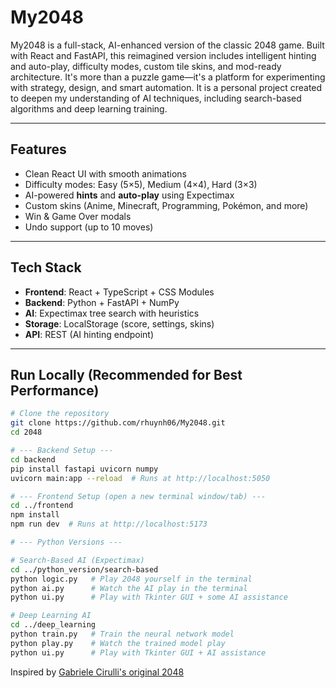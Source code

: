# My2048

My2048 is a full-stack, AI-enhanced version of the classic 2048 game. Built with React and FastAPI, this reimagined version includes intelligent hinting and auto-play, difficulty modes, custom tile skins, and mod-ready architecture. It's more than a puzzle game—it's a platform for experimenting with strategy, design, and smart automation. It is a personal project created to deepen my understanding of AI techniques, including search-based algorithms and deep learning training.

---

## Features

- Clean React UI with smooth animations  
- Difficulty modes: Easy (5×5), Medium (4×4), Hard (3×3)  
- AI-powered **hints** and **auto-play** using Expectimax  
- Custom skins (Anime, Minecraft, Programming, Pokémon, and more)  
- Win & Game Over modals  
- Undo support (up to 10 moves)

---

## Tech Stack

- **Frontend**: React + TypeScript + CSS Modules  
- **Backend**: Python + FastAPI + NumPy  
- **AI**: Expectimax tree search with heuristics  
- **Storage**: LocalStorage (score, settings, skins)  
- **API**: REST (AI hinting endpoint)

---

## Run Locally (Recommended for Best Performance)

```bash
# Clone the repository
git clone https://github.com/rhuynh06/My2048.git
cd 2048

# --- Backend Setup ---
cd backend
pip install fastapi uvicorn numpy
uvicorn main:app --reload  # Runs at http://localhost:5050

# --- Frontend Setup (open a new terminal window/tab) ---
cd ../frontend
npm install
npm run dev  # Runs at http://localhost:5173

# --- Python Versions ---

# Search-Based AI (Expectimax)
cd ../python_version/search-based
python logic.py   # Play 2048 yourself in the terminal
python ai.py      # Watch the AI play in the terminal
python ui.py      # Play with Tkinter GUI + some AI assistance

# Deep Learning AI
cd ../deep_learning
python train.py   # Train the neural network model
python play.py    # Watch the trained model play
python ui.py      # Play with Tkinter GUI + AI assistance
```

Inspired by [Gabriele Cirulli's original 2048](https://play2048.co/)
